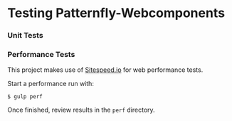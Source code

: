 # Testing Patternfly-Webcomponents

### Unit Tests

### Performance Tests
This project makes use of [Sitespeed.io](https://www.sitespeed.io/) for web performance tests. 

Start a performance run with:
```
$ gulp perf
```
Once finished, review results in the `perf` directory.